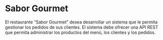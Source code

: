 # Sabor Gourmet
 El restaurante “Sabor Gourmet” desea desarrollar un sistema que le permita gestionar los pedidos de sus clientes. El sistema debe ofrecer una API REST que permita administrar los productos del menú, los clientes y los pedidos.
